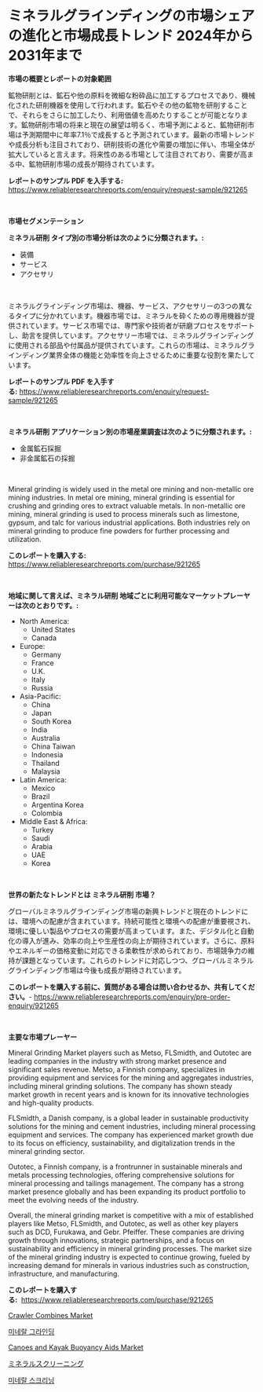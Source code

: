 <p><h1>ミネラルグラインディングの市場シェアの進化と市場成長トレンド 2024年から2031年まで</h1></p><p><strong>市場の概要とレポートの対象範囲</strong></p>
<p><p>鉱物研削とは、鉱石や他の原料を微細な粉砕品に加工するプロセスであり、機械化された研削機器を使用して行われます。鉱石やその他の鉱物を研削することで、それらをさらに加工したり、利用価値を高めたりすることが可能となります。鉱物研削市場の将来と現在の展望は明るく、市場予測によると、鉱物研削市場は予測期間中に年率7.1％で成長すると予測されています。最新の市場トレンドや成長分析も注目されており、研削技術の進化や需要の増加に伴い、市場全体が拡大していると言えます。将来性のある市場として注目されており、需要が高まる中、鉱物研削市場の成長が期待されています。</p></p>
<p><strong>レポートのサンプル PDF を入手する:</strong> <a href="https://www.reliableresearchreports.com/enquiry/request-sample/921265">https://www.reliableresearchreports.com/enquiry/request-sample/921265</a></p>
<p>&nbsp;</p>
<p><strong>市場セグメンテーション</strong></p>
<p><strong>ミネラル研削 タイプ別の市場分析は次のように分類されます。:</strong></p>
<p><ul><li>装備</li><li>サービス</li><li>アクセサリ</li></ul></p>
<p>&nbsp;</p>
<p><p>ミネラルグラインディング市場は、機器、サービス、アクセサリーの3つの異なるタイプに分かれています。機器市場では、ミネラルを砕くための専用機器が提供されています。サービス市場では、専門家や技術者が研磨プロセスをサポートし、助言を提供しています。アクセサリー市場では、ミネラルグラインディングに使用される部品や付属品が提供されています。これらの市場は、ミネラルグラインディング業界全体の機能と効率性を向上させるために重要な役割を果たしています。</p></p>
<p><strong>レポートのサンプル PDF を入手する:</strong>&nbsp;<a href="https://www.reliableresearchreports.com/enquiry/request-sample/921265">https://www.reliableresearchreports.com/enquiry/request-sample/921265</a></p>
<p>&nbsp;</p>
<p><strong> ミネラル研削 アプリケーション別の市場産業調査は次のように分類されます。:</strong></p>
<p><ul><li>金属鉱石採掘</li><li>非金属鉱石の採掘</li></ul></p>
<p>&nbsp;</p>
<p><p>Mineral grinding is widely used in the metal ore mining and non-metallic ore mining industries. In metal ore mining, mineral grinding is essential for crushing and grinding ores to extract valuable metals. In non-metallic ore mining, mineral grinding is used to process minerals such as limestone, gypsum, and talc for various industrial applications. Both industries rely on mineral grinding to produce fine powders for further processing and utilization.</p></p>
<p><strong>このレポートを購入する:</strong>&nbsp; <a href="https://www.reliableresearchreports.com/purchase/921265">https://www.reliableresearchreports.com/purchase/921265</a></p>
<p>&nbsp;</p>
<p><strong>地域に関して言えば、ミネラル研削 地域ごとに利用可能なマーケットプレーヤーは次のとおりです。:</strong></p>
<p><ul>
    <li>
        North America:
        <ul>
            <li>United States</li>
            <li>Canada</li>
        </ul>
    </li>
    <li>
        Europe:
        <ul>
            <li>Germany</li>
            <li>France</li>
            <li>U.K.</li>
            <li>Italy</li>
            <li>Russia</li>
        </ul>
    </li>
    <li>
        Asia-Pacific:
        <ul>
            <li>China</li>
            <li>Japan</li>
            <li>South Korea</li>
            <li>India</li>
            <li>Australia</li>
            <li>China Taiwan</li>
            <li>Indonesia</li>
            <li>Thailand</li>
            <li>Malaysia</li>
        </ul>
    </li>
    <li>
        Latin America:
        <ul>
            <li>Mexico</li>
            <li>Brazil</li>
            <li>Argentina Korea</li>
            <li>Colombia</li>
        </ul>
    </li>
    <li>
        Middle East & Africa:
        <ul>
            <li>Turkey</li>
            <li>Saudi</li>
            <li>Arabia</li>
            <li>UAE</li>
            <li>Korea</li>
        </ul>
    </li>
    </ul></p>
<p>&nbsp;</p>
<p><strong>世界の新たなトレンドとは ミネラル研削 市場？</strong></p>
<p><p>グローバルミネラルグラインディング市場の新興トレンドと現在のトレンドには、環境への配慮が含まれています。持続可能性と環境への配慮が重要視され、環境に優しい製品やプロセスの需要が高まっています。また、デジタル化と自動化の導入が進み、効率の向上や生産性の向上が期待されています。さらに、原料やエネルギーの価格変動に対応できる柔軟性が求められており、市場競争力の維持が課題となっています。これらのトレンドに対応しつつ、グローバルミネラルグラインディング市場は今後も成長が期待されています。</p></p>
<p><strong>このレポートを購入する前に、質問がある場合は問い合わせるか、共有してください。</strong>- <a href="https://www.reliableresearchreports.com/enquiry/pre-order-enquiry/921265">https://www.reliableresearchreports.com/enquiry/pre-order-enquiry/921265</a></p>
<p>&nbsp;</p>
<p><strong>主要な市場プレーヤー</strong></p>
<p><p>Mineral Grinding Market players such as Metso, FLSmidth, and Outotec are leading companies in the industry with strong market presence and significant sales revenue. Metso, a Finnish company, specializes in providing equipment and services for the mining and aggregates industries, including mineral grinding solutions. The company has shown steady market growth in recent years and is known for its innovative technologies and high-quality products.</p><p>FLSmidth, a Danish company, is a global leader in sustainable productivity solutions for the mining and cement industries, including mineral processing equipment and services. The company has experienced market growth due to its focus on efficiency, sustainability, and digitalization trends in the mineral grinding sector.</p><p>Outotec, a Finnish company, is a frontrunner in sustainable minerals and metals processing technologies, offering comprehensive solutions for mineral processing and tailings management. The company has a strong market presence globally and has been expanding its product portfolio to meet the evolving needs of the industry.</p><p>Overall, the mineral grinding market is competitive with a mix of established players like Metso, FLSmidth, and Outotec, as well as other key players such as DCD, Furukawa, and Gebr. Pfeiffer. These companies are driving growth through innovations, strategic partnerships, and a focus on sustainability and efficiency in mineral grinding processes. The market size of the mineral grinding industry is expected to continue growing, fueled by increasing demand for minerals in various industries such as construction, infrastructure, and manufacturing.</p></p>
<p><strong>このレポートを購入する:</strong>&nbsp;&nbsp;<a href="https://www.reliableresearchreports.com/purchase/921265">https://www.reliableresearchreports.com/purchase/921265</a></p>
<p><p><a href="https://issuu.com/reportprime-2/docs/crawler-combines-market-size-2030.pptx">Crawler Combines Market</a></p><p><a href="https://github.com/sougarounis/Market-Research-Report-List-2/blob/main/2235445182086.md">미네랄 그라인딩</a></p><p><a href="https://issuu.com/reportprime-2/docs/canoes-and-kayak-buoyancy-aids-market-size-2030.pp">Canoes and Kayak Buoyancy Aids Market</a></p><p><a href="https://github.com/lababdou/Market-Research-Report-List-2/blob/main/7114617182090.md">ミネラルスクリーニング</a></p><p><a href="https://github.com/laholand/Market-Research-Report-List-2/blob/main/5202761182085.md">미네랄 스크리닝</a></p></p>
